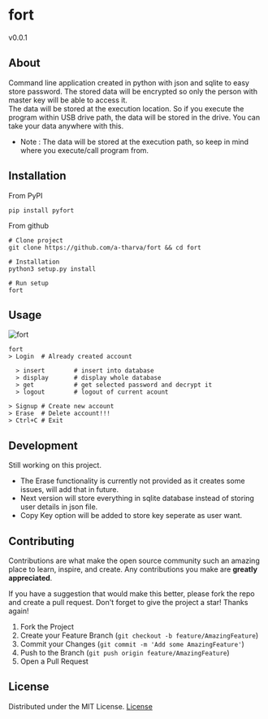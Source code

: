 # fort
v0.0.1

## About
Command line application created in python with json and sqlite to easy store password. The stored data will be encrypted so only the person with master key will be able to access it.<br>
The data will be stored at the execution location. So if you execute the program within USB drive path, the data will be stored in the drive. You can take your data anywhere with this.
- Note : The data will be stored at the execution path, so keep in mind where you execute/call program from.

## Installation
From PyPI
```
pip install pyfort
```

From github
```
# Clone project
git clone https://github.com/a-tharva/fort && cd fort

# Installation
python3 setup.py install

# Run setup
fort
```

## Usage
![fort](https://user-images.githubusercontent.com/70326109/147367275-7ca73375-a66b-48f1-ae13-8eee1638e7eb.gif)
```
fort
> Login  # Already created account

  > insert        # insert into database
  > display       # display whole database
  > get           # get selected password and decrypt it
  > logout        # logout of current acount
  
> Signup # Create new account
> Erase  # Delete account!!!
> Ctrl+C # Exit
```

## Development
Still working on this project.<br>
- The Erase functionality is currently not provided as it creates some issues, will add that in future.<br>
- Next version will store everything in sqlite database instead of storing user details in json file.<br>
- Copy Key option will be added to store key seperate as user want. 
<!-- - More functions like displaying * while typing password will be added after I finish some other projects.<br> -->

## Contributing

Contributions are what make the open source community such an amazing place to learn, inspire, and create. Any contributions you make are **greatly appreciated**.

If you have a suggestion that would make this better, please fork the repo and create a pull request.
Don't forget to give the project a star! Thanks again!

1. Fork the Project
2. Create your Feature Branch (`git checkout -b feature/AmazingFeature`)
3. Commit your Changes (`git commit -m 'Add some AmazingFeature'`)
4. Push to the Branch (`git push origin feature/AmazingFeature`)
5. Open a Pull Request


## License
Distributed under the MIT License. [License](https://github.com/a-tharva/Password-Manager/blob/master/LICENSE)
